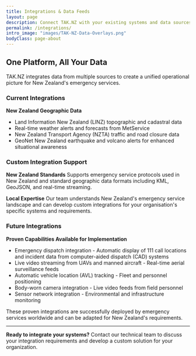 ```yaml
---
title: Integrations & Data Feeds
layout: page
description: Connect TAK.NZ with your existing systems and data sources
permalink: /integrations/
intro_image: "images/TAK-NZ-Data-Overlays.png"
bodyClass: page-about
---
```


## One Platform, All Your Data

TAK.NZ integrates data from multiple sources to create a unified operational picture for New Zealand's emergency services.

### Current Integrations

**New Zealand Geographic Data**
- Land Information New Zealand (LINZ) topographic and cadastral data
- Real-time weather alerts and forecasts from MetService
- New Zealand Transport Agency (NZTA) traffic and road closure data
- GeoNet New Zealand earthquake and volcano alerts for enhanced situational awareness

### Custom Integration Support

**New Zealand Standards**
Supports emergency service protocols used in New Zealand and standard geographic data formats including KML, GeoJSON, and real-time streaming.

**Local Expertise**
Our team understands New Zealand's emergency service landscape and can develop custom integrations for your organisation's specific systems and requirements.

### Future Integrations

**Proven Capabilities Available for Implementation**
- Emergency dispatch integration - Automatic display of 111 call locations and incident data from computer-aided dispatch (CAD) systems
- Live video streaming from UAVs and manned aircraft - Real-time aerial surveillance feeds
- Automatic vehicle location (AVL) tracking - Fleet and personnel positioning
- Body-worn camera integration - Live video feeds from field personnel
- Sensor network integration - Environmental and infrastructure monitoring

These proven integrations are successfully deployed by emergency services worldwide and can be adapted for New Zealand's requirements.

---

**Ready to integrate your systems?** Contact our technical team to discuss your integration requirements and develop a custom solution for your organization.